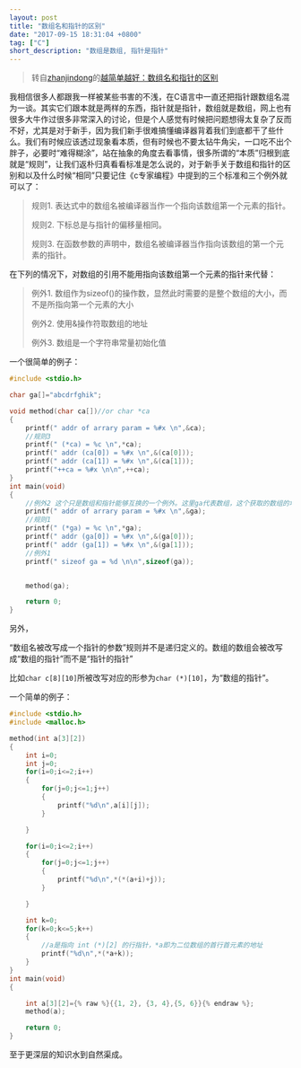 ```yaml
---
layout: post
title: "数组名和指针的区别"
date: "2017-09-15 18:31:04 +0800"
tag: ["C"]
short_description: "数组是数组, 指针是指针"
---
```


> 转自[zhanjindong](https://github.com/zhanjindong)的[越简单越好：数组名和指针的区别](http://www.cnblogs.com/zhanjindong/archive/2013/02/15/2912892.html)

我相信很多人都跟我一样被某些书害的不浅，在C语言中一直还把指针跟数组名混为一谈。其实它们跟本就是两样的东西，指针就是指针，数组就是数组，网上也有很多大牛作过很多非常深入的讨论，但是个人感觉有时候把问题想得太复杂了反而不好，尤其是对于新手，因为我们新手很难搞懂编译器背着我们到底都干了些什么。我们有时候应该透过现象看本质，但有时候也不要太钻牛角尖，一口吃不出个胖子，必要时“难得糊涂”，站在抽象的角度去看事情，很多所谓的“本质”归根到底就是“规则”，让我们返朴归真看看标准是怎么说的，对于新手关于数组和指针的区别和以及什么时候“相同”只要记住《c专家编程》中提到的三个标准和三个例外就可以了：

> 规则1. 表达式中的数组名被编译器当作一个指向该数组第一个元素的指针。
> 
> 规则2. 下标总是与指针的偏移量相同。
>
> 规则3. 在函数参数的声明中，数组名被编译器当作指向该数组的第一个元素的指针。

在下列的情况下，对数组的引用不能用指向该数组第一个元素的指针来代替：

> 例外1. 数组作为sizeof()的操作数，显然此时需要的是整个数组的大小，而不是所指向第一个元素的大小
>
> 例外2. 使用&操作符取数组的地址
>
> 例外3. 数组是一个字符串常量初始化值

一个很简单的例子：

``` c
#include <stdio.h>

char ga[]="abcdrfghik";

void method(char ca[])//or char *ca
{
    printf(" addr of arrary param = %#x \n",&ca);
    //规则3
    printf(" (*ca) = %c \n",*ca);
    printf(" addr (ca[0]) = %#x \n",&(ca[0]));
    printf(" addr (ca[1]) = %#x \n",&(ca[1]));
    printf("++ca = %#x \n\n",++ca);
}
int main(void)
{
    //例外2 这个只是数组和指针能够互换的一个例外。这里ga代表数组，这个获取的数组的地址
    printf(" addr of arrary param = %#x \n",&ga);
    //规则1
    printf(" (*ga) = %c \n",*ga);
    printf(" addr (ga[0]) = %#x \n",&(ga[0]));
    printf(" addr (ga[1]) = %#x \n",&(ga[1]));
    //例外1
    printf(" sizeof ga = %d \n\n",sizeof(ga));


    method(ga);

    return 0;
}
```

另外，

“数组名被改写成一个指针的参数”规则并不是递归定义的。数组的数组会被改写成“数组的指针”而不是“指针的指针”

比如`char c[8][10]`所被改写对应的形参为`char (*)[10]`，为“数组的指针”。

一个简单的例子：

``` c
#include <stdio.h>
#include <malloc.h>

method(int a[3][2])
{
    int i=0;
    int j=0;
    for(i=0;i<=2;i++)
    {
        for(j=0;j<=1;j++)
        {
            printf("%d\n",a[i][j]);
        }

    }

    for(i=0;i<=2;i++)
    {
        for(j=0;j<=1;j++)
        {
            printf("%d\n",*(*(a+i)+j));
        }

    }

    int k=0;
    for(k=0;k<=5;k++)
    {
        //a是指向 int (*)[2] 的行指针，*a即为二位数组的首行首元素的地址
        printf("%d\n",*(*a+k));
    }
}
int main(void)
{

    int a[3][2]={% raw %}{{1, 2}, {3, 4},{5, 6}}{% endraw %};
    method(a);

    return 0;
}
```
 

至于更深层的知识水到自然渠成。

